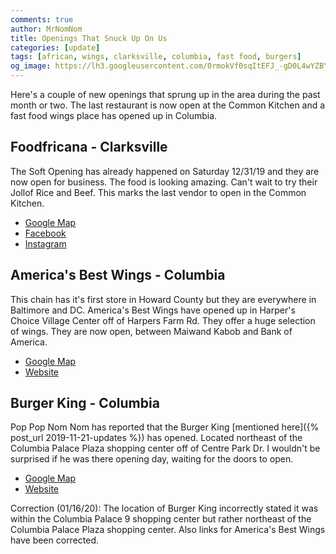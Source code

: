 ```yaml
---
comments: true
author: MrNomNom
title: Openings That Snuck Up On Us
categories: [update]
tags: [african, wings, clarksville, columbia, fast food, burgers]
og_image: https://lh3.googleusercontent.com/0rmokVf0sqItEFJ_-gD0L4wYZBYioPO8jzC_zco0jB5L0iSAPkmQZxLNSZkxahEOjH3cqZWgfv0XRt61uSEnUI7mILnwF6vw88pRkRiTPbZxHlO7jJCbnVzJbqF3LN0WIel2KuMGKQ=w400
---
```


Here's a couple of new openings that sprung up in the area during the past month or two. The last restaurant is now open at the Common Kitchen and a fast food wings place has opened up in Columbia. 

<!--more-->

## Foodfricana - Clarksville

The Soft Opening has already happened on Saturday 12/31/19 and they are now open for business. The food is looking amazing. Can't wait to try their Jollof Rice and Beef. This marks the last vendor to open in the Common Kitchen.

* [Google Map](https://goo.gl/maps/qe1PWQYSsbz6qgt19)
* [Facebook](https://www.facebook.com/FOODFRICANA/)
* [Instagram](https://www.instagram.com/foodfricana/)

## America's Best Wings - Columbia

This chain has it's first store in Howard County but they are everywhere in Baltimore and DC. America's Best Wings have opened up in Harper's Choice Village Center off of Harpers Farm Rd. They offer a huge selection of wings. They are now open, between Maiwand Kabob and Bank of America.

* [Google Map](https://goo.gl/maps/jGidihBMgnd7dLYb8)
* [Website](https://website-2325658405327733813217-chickenwingsrestaurant.business.site/)

## Burger King - Columbia

Pop Pop Nom Nom has reported that the Burger King [mentioned here]({% post_url 2019-11-21-updates %}) has opened. Located northeast of the Columbia Palace Plaza shopping center off of Centre Park Dr. I wouldn't be surprised if he was there opening day, waiting for the doors to open.

* [Google Map](https://goo.gl/maps/iuNozHUmWypxndi17)
* [Website](https://locations.bk.com/md/columbia/8835-centre-park-dr-.html)


Correction (01/16/20): The location of Burger King incorrectly stated it was within the Columbia Palace 9 shopping center but rather northeast of the Columbia Palace Plaza shopping center. Also links for America's Best Wings have been corrected.

